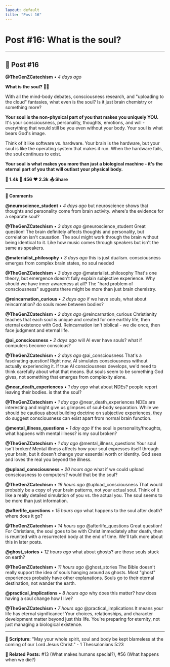 ```yaml
---
layout: default
title: "Post 16"
---
```

# Post #16: What is the soul?

---

## 📱 Post #16

**@TheGenZCatechism** • *4 days ago*

**What is the soul? 👻💭**

With all the mind-body debates, consciousness research, and "uploading to the cloud" fantasies, what even is the soul? Is it just brain chemistry or something more?

**Your soul is the non-physical part of you that makes you uniquely YOU.** It's your consciousness, personality, thoughts, emotions, and will - everything that would still be you even without your body. Your soul is what bears God's image.

Think of it like software vs. hardware. Your brain is the hardware, but your soul is like the operating system that makes it run. When the hardware fails, the soul continues to exist.

**Your soul is what makes you more than just a biological machine - it's the eternal part of you that will outlast your physical body.**

**💭 1.4k** **🔄 456** **❤️ 2.3k** **📤 Share**

---

**💬 Comments**

**@neuroscience_student** • *4 days ago*
but neuroscience shows that thoughts and personality come from brain activity. where's the evidence for a separate soul?

**@TheGenZCatechism** • *3 days ago*
@neuroscience_student Great question! The brain definitely affects thoughts and personality, but correlation isn't causation. The soul might work through the brain without being identical to it. Like how music comes through speakers but isn't the same as speakers.

**@materialist_philosophy** • *3 days ago*
this is just dualism. consciousness emerges from complex brain states, no soul needed

**@TheGenZCatechism** • *3 days ago*
@materialist_philosophy That's one theory, but emergence doesn't fully explain subjective experience. Why should we have inner awareness at all? The "hard problem of consciousness" suggests there might be more than just brain chemistry.

**@reincarnation_curious** • *2 days ago*
if we have souls, what about reincarnation? do souls move between bodies?

**@TheGenZCatechism** • *2 days ago*
@reincarnation_curious Christianity teaches that each soul is unique and created for one earthly life, then eternal existence with God. Reincarnation isn't biblical - we die once, then face judgment and eternal life.

**@ai_consciousness** • *2 days ago*
will AI ever have souls? what if computers become conscious?

**@TheGenZCatechism** • *2 days ago*
@ai_consciousness That's a fascinating question! Right now, AI simulates consciousness without actually experiencing it. If true AI consciousness develops, we'd need to think carefully about what that means. But souls seem to be something God gives, not something that emerges from complexity alone.

**@near_death_experiences** • *1 day ago*
what about NDEs? people report leaving their bodies. is that the soul?

**@TheGenZCatechism** • *1 day ago*
@near_death_experiences NDEs are interesting and might give us glimpses of soul-body separation. While we should be cautious about building doctrine on subjective experiences, they do suggest consciousness can exist apart from normal brain function.

**@mental_illness_questions** • *1 day ago*
if the soul is personality/thoughts, what happens with mental illness? is my soul broken?

**@TheGenZCatechism** • *1 day ago*
@mental_illness_questions Your soul isn't broken! Mental illness affects how your soul expresses itself through your brain, but it doesn't change your essential worth or identity. God sees and loves the real you beyond the illness.

**@upload_consciousness** • *20 hours ago*
what if we could upload consciousness to computers? would that be the soul?

**@TheGenZCatechism** • *19 hours ago*
@upload_consciousness That would probably be a copy of your brain patterns, not your actual soul. Think of it like a really detailed simulation of you vs. the actual you. The soul seems to be more than just information.

**@afterlife_questions** • *15 hours ago*
what happens to the soul after death? where does it go?

**@TheGenZCatechism** • *14 hours ago*
@afterlife_questions Great question! For Christians, the soul goes to be with Christ immediately after death, then is reunited with a resurrected body at the end of time. We'll talk more about this in later posts.

**@ghost_stories** • *12 hours ago*
what about ghosts? are those souls stuck on earth?

**@TheGenZCatechism** • *11 hours ago*
@ghost_stories The Bible doesn't really support the idea of souls hanging around as ghosts. Most "ghost" experiences probably have other explanations. Souls go to their eternal destination, not wander the earth.

**@practical_implications** • *8 hours ago*
why does this matter? how does having a soul change how I live?

**@TheGenZCatechism** • *7 hours ago*
@practical_implications It means your life has eternal significance! Your choices, relationships, and character development matter beyond just this life. You're preparing for eternity, not just managing a biological existence.

---

**📖 Scripture:** "May your whole spirit, soul and body be kept blameless at the coming of our Lord Jesus Christ." - 1 Thessalonians 5:23

**🔗 Related Posts:** #13 (What makes humans special?), #56 (What happens when we die?) 
